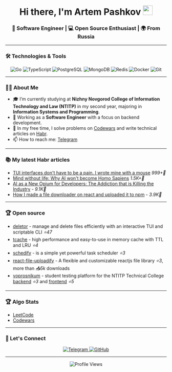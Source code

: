 <h1 align="center">
  Hi there, I'm Artem Pashkov
  <img src="https://media.giphy.com/media/hvRJCLFzcasrR4ia7z/giphy.gif" width="30px"/>
</h1>

<h3 align="center">🚀 Software Engineer | 💻 Open Source Enthusiast | 🌍 From Russia</h3>

---

### 🛠️ Technologies & Tools

<div align="center">
  <img src="https://img.shields.io/badge/Go-00ADD8?style=for-the-badge&logo=go&logoColor=white" alt="Go">
  <img src="https://img.shields.io/badge/TypeScript-3178C6?style=for-the-badge&logo=typescript&logoColor=white" alt="TypeScript">
  <img src="https://img.shields.io/badge/PostgreSQL-4169E1?style=for-the-badge&logo=postgresql&logoColor=white" alt="PostgreSQL">
  <img src="https://img.shields.io/badge/MongoDB-47A248?style=for-the-badge&logo=mongodb&logoColor=white" alt="MongoDB">
  <img src="https://img.shields.io/badge/Redis-DC382D?style=for-the-badge&logo=redis&logoColor=white" alt="Redis">
  <img src="https://img.shields.io/badge/Docker-2496ED?style=for-the-badge&logo=docker&logoColor=white" alt="Docker">
  <img src="https://img.shields.io/badge/Git-F05032?style=for-the-badge&logo=git&logoColor=white" alt="Git">
</div>

---

### 👨‍💻 About Me

- 🎓 I’m currently studying at **Nizhny Novgorod College of Information Technology and Law (NTITP)** in my second year, majoring in **Information Systems and Programming**.
- 💼 Working as a **Software Engineer** with a focus on backend development.
- 🧠 In my free time, I solve problems on [Codewars](https://www.codewars.com/users/temaweb10) and write technical articles on [Habr](https://habr.com/ru/users/temaweb10/publications/articles/).
- 📫 How to reach me: [Telegram](https://t.me/pashkov256)

---

### 📚 My latest Habr articles

<!-- BLOG-POST-LIST:START -->
- [TUI interfaces don't have to be a pain. I wrote mine with a mouse](https://habr.com/ru/articles/917704/)  _999+👀_
- [Mind without life: Why AI won't become Homo Sapiens](https://habr.com/ru/articles/910028/) _1.5K+👀_
- [AI as a New Opium for Developers: The Addiction that is Killing the Industry](https://habr.com/ru/articles/887076/) - _9.1K👀_
- [How I made a file downloader on react and uploaded it to npm](https://habr.com/ru/articles/807985/) - _3.9K👀_
<!-- BLOG-POST-LIST:END -->


---

### 🏆 Open source 
- [deletor](https://github.com/pashkov256/deletor) - manage and delete files efficiently with an interactive TUI and scriptable CLI _⭐47_
- [tcache](https://github.com/pashkov256/tcache ) - high performance and easy-to-use in memory cache with TTL and LRU _⭐4_
  <br/>
- [schedify](https://github.com/pashkov256/schedify) - is a simple yet powerful task scheduler _⭐3_
- [react-file-uploadify](https://github.com/pashkov256/react-file-uploadify) - A flexible and customizable reactjs file library  _⭐3_, more than _📥5k_ downloads
- [voprosnikum](https://github.com/pashkov256/voprosnikum-frontend) - student testing platform for the NTITP Technical College [backend](https://github.com/pashkov256/voprosnikum-backend) _⭐3_ and [frontend](https://github.com/pashkov256/voprosnikum-frontend) _⭐5_
---

### 🏆 Algo Stats
- [LeetCode](https://leetcode.com/u/temaweb10/)<br/>
- [Codewars](https://www.codewars.com/users/temaweb10)
---


### 🤝 Let's Connect

<div align="center">
  <a href="https://t.me/pashkov256">
    <img src="https://img.shields.io/badge/Telegram-2CA5E0?style=for-the-badge&logo=telegram&logoColor=white" alt="Telegram">
  </a>
  <a href="https://github.com/pashkov256">
    <img src="https://img.shields.io/badge/GitHub-100000?style=for-the-badge&logo=github&logoColor=white" alt="GitHub">
  </a>
</div>

---

<p align="center">
  <img src="https://komarev.com/ghpvc/?username=temaweb10&label=Profile%20views&color=0e75b6&style=flat" alt="Profile Views">
</p>
